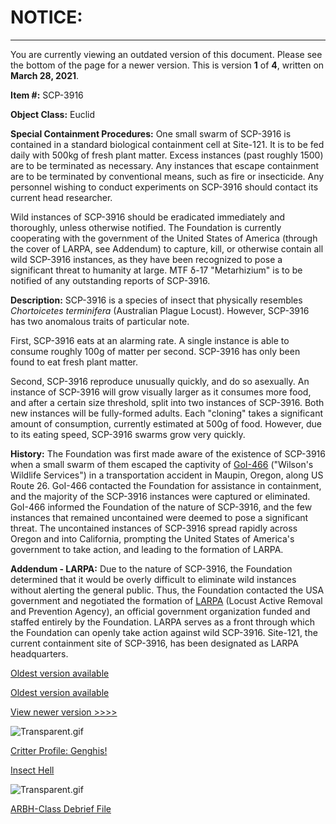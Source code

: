 NOTICE:
=======

* * *

You are currently viewing an outdated version of this document. Please see the bottom of the page for a newer version. This is version **1** of **4**, written on **March 28, 2021**.

**Item #:** SCP-3916

**Object Class:** Euclid

**Special Containment Procedures:** One small swarm of SCP-3916 is contained in a standard biological containment cell at Site-121. It is to be fed daily with 500kg of fresh plant matter. Excess instances (past roughly 1500) are to be terminated as necessary. Any instances that escape containment are to be terminated by conventional means, such as fire or insecticide. Any personnel wishing to conduct experiments on SCP-3916 should contact its current head researcher.

Wild instances of SCP-3916 should be eradicated immediately and thoroughly, unless otherwise notified. The Foundation is currently cooperating with the government of the United States of America (through the cover of LARPA, see Addendum) to capture, kill, or otherwise contain all wild SCP-3916 instances, as they have been recognized to pose a significant threat to humanity at large. MTF δ-17 "Metarhizium" is to be notified of any outstanding reports of SCP-3916.

**Description:** SCP-3916 is a species of insect that physically resembles _Chortoicetes terminifera_ (Australian Plague Locust). However, SCP-3916 has two anomalous traits of particular note.

First, SCP-3916 eats at an alarming rate. A single instance is able to consume roughly 100g of matter per second. SCP-3916 has only been found to eat fresh plant matter.

Second, SCP-3916 reproduce unusually quickly, and do so asexually. An instance of SCP-3916 will grow visually larger as it consumes more food, and after a certain size threshold, split into two instances of SCP-3916. Both new instances will be fully-formed adults. Each "cloning" takes a significant amount of consumption, currently estimated at 500g of food. However, due to its eating speed, SCP-3916 swarms grow very quickly.

**History:** The Foundation was first made aware of the existence of SCP-3916 when a small swarm of them escaped the captivity of [GoI-466](/critter-profile-genghis) ("Wilson's Wildlife Services") in a transportation accident in Maupin, Oregon, along US Route 26. GoI-466 contacted the Foundation for assistance in containment, and the majority of the SCP-3916 instances were captured or eliminated. GoI-466 informed the Foundation of the nature of SCP-3916, and the few instances that remained uncontained were deemed to pose a significant threat. The uncontained instances of SCP-3916 spread rapidly across Oregon and into California, prompting the United States of America's government to take action, and leading to the formation of LARPA.

**Addendum - LARPA:** Due to the nature of SCP-3916, the Foundation determined that it would be overly difficult to eliminate wild instances without alerting the general public. Thus, the Foundation contacted the USA government and negotiated the formation of [LARPA](/the-morality-of-insects) (Locust Active Removal and Prevention Agency), an official government organization funded and staffed entirely by the Foundation. LARPA serves as a front through which the Foundation can openly take action against wild SCP-3916. Site-121, the current containment site of SCP-3916, has been designated as LARPA headquarters.

[Oldest version available](javascript:;)

[Oldest version available](javascript:;)

[View newer version >>>>](http://www.scp-wiki.net/scp-3916/offset/1)

![Transparent.gif](http://scp-wiki.wdfiles.com/local--files/component%3Aearthworm/Transparent.gif)

[Critter Profile: Genghis!](/critter-profile-genghis)

[Insect Hell](/arbh-class-hub)

![Transparent.gif](http://scp-wiki.wdfiles.com/local--files/component%3Aearthworm/Transparent.gif)

[ARBH-Class Debrief File](/arbh-class-debrief-file)